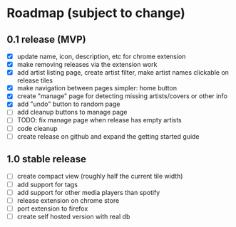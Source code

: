 # Roadmap (subject to change)

## 0.1 release (MVP)

- [x] update name, icon, description, etc for chrome extension
- [x] make removing releases via the extension work
- [x] add artist listing page, create artist filter, make artist names clickable on release tiles
- [x] make navigation between pages simpler: home button
- [x] create "manage" page for detecting missing artists/covers or other info
- [x] add "undo" button to random page
- [ ] add cleanup buttons to manage page
- [ ] TODO: fix manage page when release has empty artists
- [ ] code cleanup
- [ ] create release on github and expand the getting started guide

## 1.0 stable release

- [ ] create compact view (roughly half the current tile width)
- [ ] add support for tags
- [ ] add support for other media players than spotify
- [ ] release extension on chrome store
- [ ] port extension to firefox
- [ ] create self hosted version with real db
